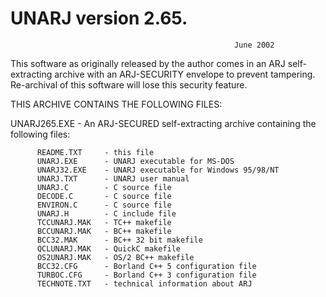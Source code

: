 UNARJ version 2.65. 
===================
                                                      June 2002

   This software as originally released by the author comes in an ARJ
   self-extracting archive with an ARJ-SECURITY envelope to prevent
   tampering.  Re-archival of this software will lose this security
   feature.


   THIS ARCHIVE CONTAINS THE FOLLOWING FILES:

   UNARJ265.EXE - An ARJ-SECURED self-extracting archive containing the
          following files:

          README.TXT     - this file
          UNARJ.EXE      - UNARJ executable for MS-DOS
          UNARJ32.EXE    - UNARJ executable for Windows 95/98/NT
          UNARJ.TXT      - UNARJ user manual
          UNARJ.C        - C source file
          DECODE.C       - C source file
          ENVIRON.C      - C source file
          UNARJ.H        - C include file
          TCCUNARJ.MAK   - TC++ makefile
          BCCUNARJ.MAK   - BC++ makefile
          BCC32.MAK      - BC++ 32 bit makefile
          QCLUNARJ.MAK   - QuickC makefile
          OS2UNARJ.MAK   - OS/2 BC++ makefile
          BCC32.CFG      - Borland C++ 5 configuration file
          TURBOC.CFG     - Borland C++ 3 configuration file
          TECHNOTE.TXT   - technical information about ARJ

